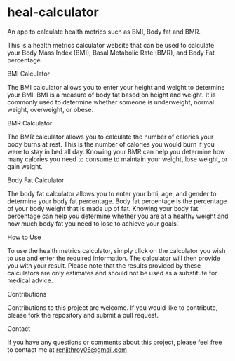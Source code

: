 # heal-calculator
An app to calculate health metrics such as BMI, Body fat and BMR.

This is a health metrics calculator website that can be used to calculate your Body Mass Index (BMI), Basal Metabolic Rate (BMR), and Body Fat percentage.

BMI Calculator  

The BMI calculator allows you to enter your height and weight to determine your BMI. BMI is a measure of body fat based on height and weight. It is commonly used to determine whether someone is underweight, normal weight, overweight, or obese.

BMR Calculator  

The BMR calculator allows you to calculate the number of calories your body burns at rest. This is the number of calories you would burn if you were to stay in bed all day. Knowing your BMR can help you determine how many calories you need to consume to maintain your weight, lose weight, or gain weight.

Body Fat Calculator  

The body fat calculator allows you to enter your bmi, age, and gender to determine your body fat percentage. Body fat percentage is the percentage of your body weight that is made up of fat. Knowing your body fat percentage can help you determine whether you are at a healthy weight and how much body fat you need to lose to achieve your goals.

How to Use  

To use the health metrics calculator, simply click on the calculator you wish to use and enter the required information. The calculator will then provide you with your result. Please note that the results provided by these calculators are only estimates and should not be used as a substitute for medical advice.

Contributions 

Contributions to this project are welcome. If you would like to contribute, please fork the repository and submit a pull request.

Contact  

If you have any questions or comments about this project, please feel free to contact me at renjithroy06@gmail.com
